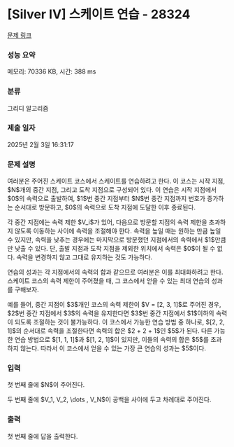 # [Silver IV] 스케이트 연습 - 28324 

[문제 링크](https://www.acmicpc.net/problem/28324) 

### 성능 요약

메모리: 70336 KB, 시간: 388 ms

### 분류

그리디 알고리즘

### 제출 일자

2025년 2월 3일 16:31:17

### 문제 설명

<p>여러분은 주어진 스케이트 코스에서 스케이트를 연습하려고 한다. 이 코스는 시작 지점, $N$개의 중간 지점, 그리고 도착 지점으로 구성되어 있다. 이 연습은 시작 지점에서 $0$의 속력으로 출발하여, $1$번 중간 지점부터 $N$번 중간 지점까지 번호가 증가하는 순서대로 방문하고, $0$의 속력으로 도착 지점에 도달한 이후 종료된다.</p>

<p>각 중간 지점에는 속력 제한 $V_i$가 있어, 다음으로 방문할 지점의 속력 제한을 초과하지 않도록 이동하는 사이에 속력을 조절해야 한다. 속력을 높일 때는 원하는 만큼 높일 수 있지만, 속력을 낮추는 경우에는 마지막으로 방문했던 지점에서의 속력에서 $1$만큼만 낮출 수 있다. 단, 출발 지점과 도착 지점을 제외한 위치에서 속력은 $0$이 될 수 없다. 속력을 변경하지 않고 그대로 유지하는 것도 가능하다.</p>

<p>연습의 성과는 각 지점에서의 속력의 합과 같으므로 여러분은 이를 최대화하려고 한다. 스케이트 코스의 속력 제한이 주어졌을 때, 그 코스에서 얻을 수 있는 최대 연습의 성과를 구해보자.</p>

<p>예를 들어, 중간 지점이 $3$개인 코스의 속력 제한이 $V = [2, 3, 1]$로 주어진 경우, $2$번 중간 지점에서 $3$의 속력을 유지한다면 $3$번 중간 지점에서 $1$이하의 속력이 되도록 조절하는 것이 불가능하다. 이 코스에서 가능한 연습 방법 중 하나로, $[2, 2, 1]$의 순서대로 속력을 조절한다면 속력의 합은 $2 + 2 + 1$인 $5$가 된다. 다른 가능한 연습 방법으로 $[1, 1, 1]$과 $[1, 2, 1]$이 있지만, 이들의 속력의 합은 $5$를 초과하지 않는다. 따라서 이 코스에서 얻을 수 있는 가장 큰 연습의 성과는 $5$이다.</p>

### 입력 

 <p>첫 번째 줄에 $N$이 주어진다.</p>

<p>두 번째 줄에 $V_1, V_2, \dots , V_N$이 공백을 사이에 두고 차례대로 주어진다.</p>

### 출력 

 <p>첫 번째 줄에 답을 출력한다.</p>

